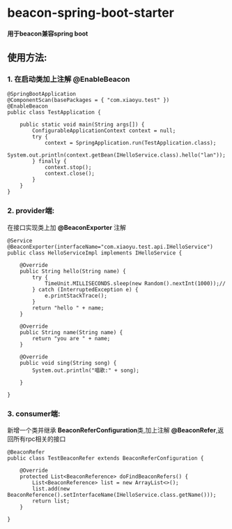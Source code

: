 # beacon-spring-boot-starter  
#### 用于beacon兼容spring boot

## 使用方法:
### 1. 在启动类加上注解 **@EnableBeacon**

```
@SpringBootApplication
@ComponentScan(basePackages = { "com.xiaoyu.test" })
@EnableBeacon
public class TestApplication {

    public static void main(String args[]) {
        ConfigurableApplicationContext context = null;
        try {
            context = SpringApplication.run(TestApplication.class);
            System.out.println(context.getBean(IHelloService.class).hello("lan"));
        } finally {
            context.stop();
            context.close();
        }
    }
}
```


### 2. provider端:
在接口实现类上加 **@BeaconExporter** 注解

```
@Service
@BeaconExporter(interfaceName="com.xiaoyu.test.api.IHelloService")
public class HelloServiceImpl implements IHelloService {

    @Override
    public String hello(String name) {
        try {
            TimeUnit.MILLISECONDS.sleep(new Random().nextInt(1000));//
        } catch (InterruptedException e) {
            e.printStackTrace();
        }
        return "hello " + name;
    }

    @Override
    public String name(String name) {
        return "you are " + name;
    }

    @Override
    public void sing(String song) {
        System.out.println("唱歌:" + song);

    }

}
```


### 3. consumer端:
新增一个类并继承 **BeaconReferConfiguration**类,加上注解 **@BeaconRefer**,返回所有rpc相关的接口

```
@BeaconRefer
public class TestBeaconRefer extends BeaconReferConfiguration {

    @Override
    protected List<BeaconReference> doFindBeaconRefers() {
        List<BeaconReference> list = new ArrayList<>();
        list.add(new BeaconReference().setInterfaceName(IHelloService.class.getName()));
        return list;
    }

}
```


